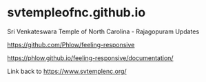 # svtempleofnc.github.io
Sri Venkateswara Temple of North Carolina - Rajagopuram Updates

https://github.com/Phlow/feeling-responsive

https://phlow.github.io/feeling-responsive/documentation/

Link back to https://www.svtemplenc.org/
